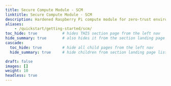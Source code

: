 ```yaml
---
title: Secure Compute Module - SCM 
linktitle: Secure Compute Module - SCM 
description: Hardened Raspberry Pi compute module for zero-trust environments
aliases:
    - /quickstart/getting-started/scm/
toc_hide: true           # hides THIS section page from the left nav
hide_summary: true       # also hides it from the section landing page tiles
cascade:
  toc_hide: true         # hide all child pages from the left nav
  hide_summary: true     # hide children from section landing page lists

draft: false
images: []
weight: 10
headless: true
---
```

